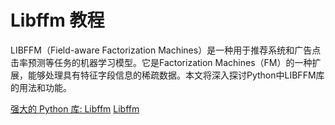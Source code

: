 # Libffm 教程

<show-structure depth="3"/>


LIBFFM（Field-aware Factorization Machines）是一种用于推荐系统和广告点击率预测等任务的机器学习模型。它是Factorization Machines（FM）的一种扩展，能够处理具有特征字段信息的稀疏数据。本文将深入探讨Python中LIBFFM库的用法和功能。


<seealso>
<category ref="ref_docs">
    <a href="https://mp.weixin.qq.com/s/qfXw6eVFTPkovaWgPdtQ1A">强大的 Python 库: Libffm</a>
</category>
<category ref="ref_github">
    <a href="https://github.com/ycjuan/libffm">Libffm</a>
</category>
<category ref="ref_issues">
</category>
<category ref="ref_hf">
</category>
<category ref="ref_ms">
</category>
</seealso>
